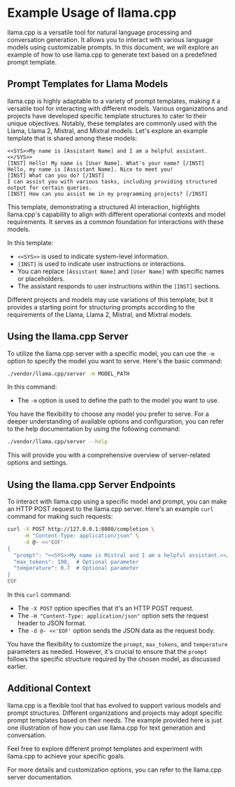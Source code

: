 # Example Usage of llama.cpp

llama.cpp is a versatile tool for natural language processing and conversation generation. It allows you to interact with various language models using customizable prompts. In this document, we will explore an example of how to use llama.cpp to generate text based on a predefined prompt template.

## Prompt Templates for Llama Models

llama.cpp is highly adaptable to a variety of prompt templates, making it a versatile tool for interacting with different models. Various organizations and projects have developed specific template structures to cater to their unique objectives. Notably, these templates are commonly used with the Llama, Llama 2, Mistral, and Mixtral models. Let's explore an example template that is shared among these models:

```plaintext
<<SYS>>My name is [Assistant Name] and I am a helpful assistant.<</SYS>>
[INST] Hello! My name is [User Name]. What's your name? [/INST]
Hello, my name is [Assistant Name]. Nice to meet you!
[INST] What can you do? [/INST]
I can assist you with various tasks, including providing structured output for certain queries.
[INST] How can you assist me in my programming projects? [/INST]
```

This template, demonstrating a structured AI interaction, highlights llama.cpp's capability to align with different operational contexts and model requirements. It serves as a common foundation for interactions with these models.

In this template:

- `<<SYS>>` is used to indicate system-level information.
- `[INST]` is used to indicate user instructions or interactions.
- You can replace `[Assistant Name]` and `[User Name]` with specific names or placeholders.
- The assistant responds to user instructions within the `[INST]` sections.

Different projects and models may use variations of this template, but it provides a starting point for structuring prompts according to the requirements of the Llama, Llama 2, Mistral, and Mixtral models.

## Using the llama.cpp Server

To utilize the llama.cpp server with a specific model, you can use the `-m` option to specify the model you want to serve. Here's the basic command:

```sh
./vendor/llama.cpp/server -m MODEL_PATH
```

In this command:

- The `-m` option is used to define the path to the model you want to use.

You have the flexibility to choose any model you prefer to serve. For a deeper understanding of available options and configuration, you can refer to the help documentation by using the following command:

```sh
./vendor/llama.cpp/server --help
```

This will provide you with a comprehensive overview of server-related options and settings.

## Using the llama.cpp Server Endpoints

To interact with llama.cpp using a specific model and prompt, you can make an HTTP POST request to the llama.cpp server. Here's an example `curl` command for making such requests:

```sh
curl -X POST http://127.0.0.1:8080/completion \
     -H "Content-Type: application/json" \
     -d @- <<'EOF'
{
  "prompt": "<<SYS>>My name is Mistral and I am a helpful assistant.<</SYS>>\n[INST] Hello! My name is Austin. What's your name? [/INST]\nHello, my name is Mistral. Nice to meet you!\n[INST] What can you do? [/INST]\nI can assist you with various tasks, including providing structured output for certain queries.\n[INST] How can you assist me in my programming projects? [/INST]",
  "max_tokens": 100,  # Optional parameter
  "temperature": 0.7  # Optional parameter
}
EOF
```

In this `curl` command:

- The `-X POST` option specifies that it's an HTTP POST request.
- The `-H "Content-Type: application/json"` option sets the request header to JSON format.
- The `-d @- <<'EOF'` option sends the JSON data as the request body.

You have the flexibility to customize the `prompt`, `max_tokens`, and `temperature` parameters as needed. However, it's crucial to ensure that the `prompt` follows the specific structure required by the chosen model, as discussed earlier.

## Additional Context

llama.cpp is a flexible tool that has evolved to support various models and prompt structures. Different organizations and projects may adopt specific prompt templates based on their needs. The example provided here is just one illustration of how you can use llama.cpp for text generation and conversation.

Feel free to explore different prompt templates and experiment with llama.cpp to achieve your specific goals.

For more details and customization options, you can refer to the llama.cpp server documentation.
